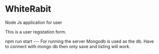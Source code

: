 # WhiteRabit
Node Js application for user

This is a user registation form. 

npm run start --- For running the server
Mongodb is used as the db. Have to connect with mongo db then only save and listing will work.
